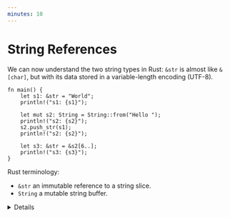 ```yaml
---
minutes: 10
---
```


<!-- NOTES:
Including `&str` as a way of representing a slice of valid utf-8
-->
# String References

We can now understand the two string types in Rust: `&str` is almost like
`&[char]`, but with its data stored in a variable-length encoding (UTF-8).

```rust,editable
fn main() {
    let s1: &str = "World";
    println!("s1: {s1}");

    let mut s2: String = String::from("Hello ");
    println!("s2: {s2}");
    s2.push_str(s1);
    println!("s2: {s2}");

    let s3: &str = &s2[6..];
    println!("s3: {s3}");
}
```

Rust terminology:

* `&str` an immutable reference to a string slice.
* `String` a mutable string buffer.

<details>

* `&str` introduces a string slice, which is an immutable reference to UTF-8 encoded string data
  stored in a block of memory. String literals (`”Hello”`), are stored in the program’s binary.

* Rust’s `String` type is a wrapper around a vector of bytes. As with a `Vec<T>`, it is owned.

* As with many other types `String::from()` creates a string from a string literal; `String::new()`
  creates a new empty string, to which string data can be added using the `push()` and `push_str()` methods.

* The `format!()` macro is a convenient way to generate an owned string from dynamic values. It
  accepts the same format specification as `println!()`.

* You can borrow `&str` slices from `String` via `&` and optionally range
  selection.  If you select a byte range that is not aligned to character
  boundaries, the expression will panic.  The `chars` iterator iterates over
  characters and is preferred over trying to get character boundaries right.

* For C++ programmers: think of `&str` as `std::string_view` from C++, but the one that always points
  to a valid string in memory. Rust `String` is a rough equivalent of `std::string` from C++
  (main difference: it can only contain UTF-8 encoded bytes and will never use a small-string optimization).

* Byte strings literals allow you to create a `&[u8]` value directly:

  <!-- mdbook-xgettext: skip -->
  ```rust,editable
  fn main() {
      println!("{:?}", b"abc");
      println!("{:?}", &[97, 98, 99]);
  }
  ```

</details>

